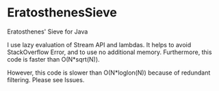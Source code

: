# EratosthenesSieve
Eratosthenes' Sieve for Java

I use lazy evaluation of Stream API and lambdas.
It helps to avoid StackOverflow Error, and to use no additional memory. Furthermore, this code is faster than O(N*sqrt(N)).

However, this code is slower than O(N*loglon(N)) because of redundant filtering. Please see Issues.
